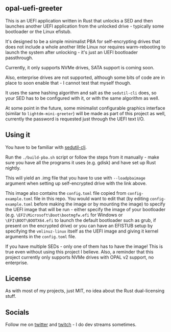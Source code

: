 opal-uefi-greeter
-

This is an UEFI application written in Rust that unlocks a SED and then launches
another UEFI application from the unlocked drive - typically some bootloader or the Linux efistub.

It's designed to be a simple minimalist PBA for self-encrypting drives that does not
include a whole another little Linux nor requires warm-rebooting to launch the system
after unlocking - it's just an UEFI bootloader passthrough.

Currently, it only supports NVMe drives, SATA support is coming soon.

Also, enterprise drives are not supported, although some bits of code are in place
to soon enable that - I cannot test that myself though.

It uses the same hashing algorithm and salt as the `sedutil-cli` does, so your SED
has to be configured with it, or with the same algorithm as well.

At some point in the future, some minimalist configurable graphics interface (similar to
`lightdm-mini-greeter`) will be made as part of this project as well, currently the password
is requested just through the UEFI text I/O.

## Using it
You have to be familiar with [sedutil-cli](https://github.com/Drive-Trust-Alliance/sedutil/wiki/Encrypting-your-drive).

Run the `./build-pba.sh` script or follow the steps from it manually - make sure
you have all the programs it uses (e.g. gdisk) and have set up Rust nightly.

This will yield an .img file that you have to use with `--loadpbaimage` argument
when setting up self-encrypted drive with the link above.

This image also contains the `config.toml` file copied from `config-example.toml` file in this repo.
You would want to edit that (by editing `config-example.toml` before making the image or by mounting the image)
to specify the UEFI image that will be run - either specify the image of your bootloader (e.g. `\EFI\Microsoft\Boot\bootmgfw.efi` for Windows or `\EFI\BOOT\BOOTX64.efi` to launch the default bootloader such as grub, if present on the encrypted drive) or you can have an EFISTUB setup by specifying the `vmlinuz-linux`
itself as the UEFI image and giving it kernel arguments in the `config.toml` file.

If you have multiple SEDs - only one of them has to have the image! This is true
even without using this project I believe. Also, a reminder that this project currently only supports
NVMe drives with OPAL v2 support, no enterprise.

## License
As with most of my projects, just MIT, no idea about the Rust dual-licensing stuff.

## Socials
Follow me on [twitter](https://twitter.com/necauqua) and [twitch](https://twitch.tv/necauqua) - I do dev streams sometimes.
